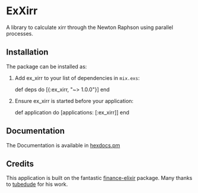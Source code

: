 # ExXirr

A library to calculate xirr through the Newton Raphson using parallel processes.

## Installation

The package can be installed as:

  1. Add ex_xirr to your list of dependencies in `mix.exs`:

        def deps do
          [{:ex_xirr, "~> 1.0.0"}]
        end

  2. Ensure ex_xirr is started before your application:

        def application do
          [applications: [:ex_xirr]]
        end

## Documentation

 The Documentation is available in [hexdocs.pm](http://hexdocs.pm/ex_xirr/1.0.0/extra-api-reference.html)

## Credits

This application is built on the fantastic [finance-elixir](https://github.com/tubedude/finance-elixir) package. Many thanks to [tubedude](https://github.com/tubedude) for his work.
